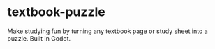# textbook-puzzle
Make studying fun by turning any textbook page or study sheet into a puzzle. Built in Godot.
